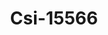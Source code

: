 ---
f_zip-code: 99701
f_state-code: AK
title: Csi-15566
f_phone: 907-452-3239
f_city-only: Fairbanks
f_address: 1410 S Cushman Street Fairbanks
f_location-unique-id: '15566'
slug: csi-15566
updated-on: '2024-05-30T13:46:58.046Z'
created-on: '2024-05-30T13:36:59.803Z'
published-on: '2024-05-30T13:54:32.469Z'
f_city-state: cms/city/fairbanks-ak.md
f_company: cms/company/csi.md
f_state: cms/state/alaska.md
layout: '[payday-loan].html'
tags: payday-loan
---